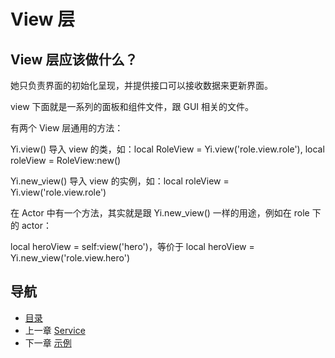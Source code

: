# View 层

## View 层应该做什么？

她只负责界面的初始化呈现，并提供接口可以接收数据来更新界面。

view 下面就是一系列的面板和组件文件，跟 GUI 相关的文件。

有两个 View 层通用的方法：

Yi.view()
	导入 view 的类，如：local RoleView = Yi.view('role.view.role'), local roleView = RoleView:new()

Yi.new_view()
	导入 view 的实例，如：local roleView = Yi.view('role.view.role')

在 Actor 中有一个方法，其实就是跟 Yi.new_view() 一样的用途，例如在 role 下的 actor：

local heroView = self:view('hero')，等价于 local heroView = Yi.new_view('role.view.hero')

## 导航
- [目录](00.md)
- 上一章 [Service](02.md)
- 下一章 [示例](04.md)